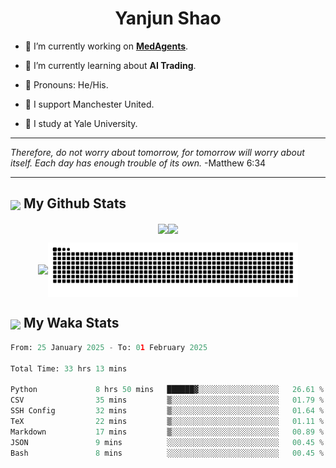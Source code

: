 

<h1 align="center">Yanjun Shao</h1>

- 🐒 I’m currently working on **[MedAgents](https://github.com/gersteinlab/MedAgents)**.

- 🦧 I’m currently learning about **AI Trading**.

- 🦍 Pronouns: He/His.

- 👹 I support Manchester United.

- 🐶 I study at Yale University.

---

<i> Therefore, do not worry about tomorrow, for tomorrow will worry about itself. Each day has enough trouble of its own. </i> -Matthew 6:34

---

<h2><img src="https://emojis.slackmojis.com/emojis/images/1579216111/7550/pikachu_wave.gif?1579216111" align="center" width="28" /> My Github Stats</h2>

<p align="center"><img align="center" src = "https://github-readme-stats.vercel.app/api?username=super-dainiu&show_icons=true&count_private=true&theme=tokyonight&hide=issues&line_height=30" width="400px"><img align="center" src = "https://github-readme-streak-stats.herokuapp.com/?user=super-dainiu&theme=tokyonight" width="400px"></p>

<p align="center"><img align="center" width="400px" src="https://github-readme-stats.vercel.app/api/top-langs/?username=super-dainiu&layout=compact&theme=tokyonight&hide=html,tex,jupyter%20notebook"><img align="center" width="400px" src="https://github.com/super-dainiu/super-dainiu/blob/output/github-contribution-grid-snake.svg"></p>

<h2><img src="https://emojis.slackmojis.com/emojis/images/1579216111/7550/pikachu_wave.gif?1579216111" align="center" width="28" /> My Waka Stats</h2>

<!--START_SECTION:waka-->

```python
From: 25 January 2025 - To: 01 February 2025

Total Time: 33 hrs 13 mins

Python             8 hrs 50 mins   ██████▓░░░░░░░░░░░░░░░░░░   26.61 %
CSV                35 mins         ▒░░░░░░░░░░░░░░░░░░░░░░░░   01.79 %
SSH Config         32 mins         ▒░░░░░░░░░░░░░░░░░░░░░░░░   01.64 %
TeX                22 mins         ▒░░░░░░░░░░░░░░░░░░░░░░░░   01.11 %
Markdown           17 mins         ▒░░░░░░░░░░░░░░░░░░░░░░░░   00.89 %
JSON               9 mins          ░░░░░░░░░░░░░░░░░░░░░░░░░   00.45 %
Bash               8 mins          ░░░░░░░░░░░░░░░░░░░░░░░░░   00.45 %
```

<!--END_SECTION:waka-->
